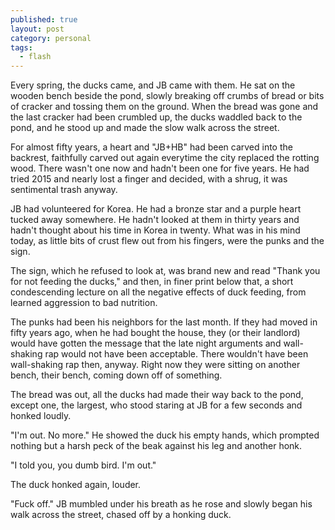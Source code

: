 ```yaml
---
published: true
layout: post
category: personal
tags:
  - flash
---
```



Every spring, the ducks came, and JB came with them. He sat on the wooden bench beside the pond, slowly breaking off crumbs of bread or bits of cracker and tossing them on the ground. When the bread was gone and the last cracker had been crumbled up, the ducks waddled back to the pond, and he stood up and made the slow walk across the street. 

<!-- more -->

For almost fifty years, a heart and "JB+HB" had been carved into the backrest, faithfully carved out again everytime the city replaced the rotting wood. There wasn't one now and hadn't been one for five years. He had tried 2015 and nearly lost a finger and decided, with a shrug, it was sentimental trash anyway.

JB had volunteered for Korea. He had a bronze star and a purple heart tucked away somewhere. He hadn't looked at them in thirty years and hadn't thought about his time in Korea in twenty. What was in his mind today, as little bits of crust flew out from his fingers, were the punks and the sign. 

The sign, which he refused to look at, was brand new and read "Thank you for not feeding the ducks," and then, in finer print below that, a short condescending lecture on all the negative effects of duck feeding, from learned aggression to bad nutrition. 

The punks had been his neighbors for the last month. If they had moved in fifty years ago, when he had bought the house, they (or their landlord) would have gotten the message that the late night arguments and wall-shaking rap would not have been acceptable. There wouldn't have been wall-shaking rap then, anyway. Right now they were sitting on another bench, their bench, coming down off of something.

The bread was out, all the ducks had made their way back to the pond, except one, the largest, who stood staring at JB for a few seconds and honked loudly. 

"I'm out. No more." He showed the duck his empty hands, which prompted nothing but a harsh peck of the beak against his leg and another honk. 

"I told you, you dumb bird. I'm out." 

The duck honked again, louder.

"Fuck off." JB mumbled under his breath as he rose and slowly began his walk across the street, chased off by a honking duck. 







